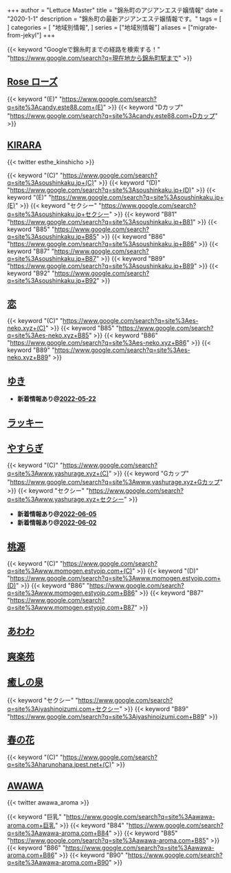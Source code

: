 +++
author = "Lettuce Master"
title = "錦糸町のアジアンエステ嬢情報"
date = "2020-1-1"
description = "錦糸町の最新アジアンエステ嬢情報です。"
tags = [
]
categories = [
    "地域別情報",
]
series = ["地域別情報"]
aliases = ["migrate-from-jekyl"]
+++

{{< keyword "Googleで錦糸町までの経路を検索する！" "https://www.google.com/search?q=現在地から錦糸町駅まで" >}}

## [Rose ローズ](http://candy.este88.com/)
{{< keyword "(E)" "https://www.google.com/search?q=site%3Acandy.este88.com+(E)" >}} {{< keyword "Dカップ" "https://www.google.com/search?q=site%3Acandy.este88.com+Dカップ" >}} 

## [KIRARA](https://soushinkaku.jp/)


{{< twitter esthe_kinshicho >}}

{{< keyword "(C)" "https://www.google.com/search?q=site%3Asoushinkaku.jp+(C)" >}} {{< keyword "(D)" "https://www.google.com/search?q=site%3Asoushinkaku.jp+(D)" >}} {{< keyword "(E)" "https://www.google.com/search?q=site%3Asoushinkaku.jp+(E)" >}} {{< keyword "セクシー" "https://www.google.com/search?q=site%3Asoushinkaku.jp+セクシー" >}} {{< keyword "B81" "https://www.google.com/search?q=site%3Asoushinkaku.jp+B81" >}} {{< keyword "B85" "https://www.google.com/search?q=site%3Asoushinkaku.jp+B85" >}} {{< keyword "B86" "https://www.google.com/search?q=site%3Asoushinkaku.jp+B86" >}} {{< keyword "B87" "https://www.google.com/search?q=site%3Asoushinkaku.jp+B87" >}} {{< keyword "B89" "https://www.google.com/search?q=site%3Asoushinkaku.jp+B89" >}} {{< keyword "B92" "https://www.google.com/search?q=site%3Asoushinkaku.jp+B92" >}} 

## [恋](http://es-neko.xyz/)
{{< keyword "(C)" "https://www.google.com/search?q=site%3Aes-neko.xyz+(C)" >}} {{< keyword "B85" "https://www.google.com/search?q=site%3Aes-neko.xyz+B85" >}} {{< keyword "B86" "https://www.google.com/search?q=site%3Aes-neko.xyz+B86" >}} {{< keyword "B89" "https://www.google.com/search?q=site%3Aes-neko.xyz+B89" >}} 

## [ゆき](http://yumeie.work/)


- **新着情報あり@[2022-05-22](/post/2022-05-22)**
## [ラッキー](http://www.es-raku.link/)


## [やすらぎ](http://www.yashurage.xyz/)
{{< keyword "(C)" "https://www.google.com/search?q=site%3Awww.yashurage.xyz+(C)" >}} {{< keyword "Gカップ" "https://www.google.com/search?q=site%3Awww.yashurage.xyz+Gカップ" >}} {{< keyword "セクシー" "https://www.google.com/search?q=site%3Awww.yashurage.xyz+セクシー" >}} 

- **新着情報あり@[2022-06-05](/post/2022-06-05)**
- **新着情報あり@[2022-06-02](/post/2022-06-02)**
## [桃源](http://www.momogen.estyojp.com/)
{{< keyword "(C)" "https://www.google.com/search?q=site%3Awww.momogen.estyojp.com+(C)" >}} {{< keyword "(D)" "https://www.google.com/search?q=site%3Awww.momogen.estyojp.com+(D)" >}} {{< keyword "B86" "https://www.google.com/search?q=site%3Awww.momogen.estyojp.com+B86" >}} {{< keyword "B87" "https://www.google.com/search?q=site%3Awww.momogen.estyojp.com+B87" >}} 

## [あわわ](https://www.awawa-es.info/)


## [爽楽苑](http://akasuri.net/)


## [癒しの泉](https://iyashinoizumi.com/)
{{< keyword "セクシー" "https://www.google.com/search?q=site%3Aiyashinoizumi.com+セクシー" >}} {{< keyword "B89" "https://www.google.com/search?q=site%3Aiyashinoizumi.com+B89" >}} 

## [春の花](http://harunohana.jpest.net/)
{{< keyword "(C)" "https://www.google.com/search?q=site%3Aharunohana.jpest.net+(C)" >}} 

## [AWAWA](https://awawa-aroma.com/)


{{< twitter awawa_aroma >}}

{{< keyword "巨乳" "https://www.google.com/search?q=site%3Aawawa-aroma.com+巨乳" >}} {{< keyword "B84" "https://www.google.com/search?q=site%3Aawawa-aroma.com+B84" >}} {{< keyword "B85" "https://www.google.com/search?q=site%3Aawawa-aroma.com+B85" >}} {{< keyword "B86" "https://www.google.com/search?q=site%3Aawawa-aroma.com+B86" >}} {{< keyword "B90" "https://www.google.com/search?q=site%3Aawawa-aroma.com+B90" >}} 

